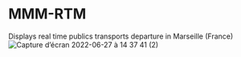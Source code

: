 # MMM-RTM
Displays real time publics transports departure in Marseille (France)
![Capture d’écran 2022-06-27 à 14 37 41 (2)](https://user-images.githubusercontent.com/54483988/177638383-e21d9743-406b-4d0d-89f9-56670cf4dc76.png)

